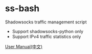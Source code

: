 ss-bash
=======

Shadowsocks traffic management script

* Support shadowsocks-python only
* Support IPv4 traffic statistics only

[User Manual(中文)][User Manual]


[User Manual]:https://github.com/hellofwy/ss-bash/wiki

